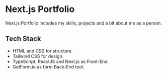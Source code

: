 # Next.js Portfolio

Next.js Portfolio includes my skills, projects and a bit about me as a person.

## Tech Stack

- HTML and CSS for structure.
- Tailwind CSS for design. 
- TypeScript, ReactJS and Next.js as Front-End.
- GetForm.io as form Back-End tool.
